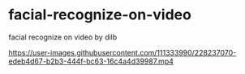 # facial-recognize-on-video
facial recognize on video by dilb


https://user-images.githubusercontent.com/111333990/228237070-edeb4d67-b2b3-444f-bc63-16c4a4d39987.mp4

